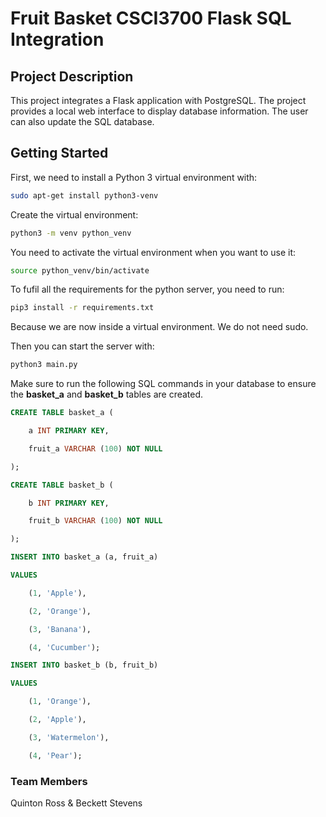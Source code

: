 # Fruit Basket CSCI3700 Flask SQL Integration

## Project Description
This project integrates a Flask application with PostgreSQL. The project provides a local web interface to display database information. The user can also update the SQL database.

## Getting Started

First, we need to install a Python 3 virtual environment with:

```sh
sudo apt-get install python3-venv
```

Create the virtual environment:

```sh
python3 -m venv python_venv
```

You need to activate the virtual environment when you want to use it:

```sh
source python_venv/bin/activate
```

To fufil all the requirements for the python server, you need to run:

```sh
pip3 install -r requirements.txt
```

Because we are now inside a virtual environment. We do not need sudo.

Then you can start the server with:

```sh
python3 main.py
```

Make sure to run the following SQL commands in your database to ensure the **basket_a** and **basket_b** tables are created.

```sql
CREATE TABLE basket_a (

    a INT PRIMARY KEY,

    fruit_a VARCHAR (100) NOT NULL

);

CREATE TABLE basket_b (

    b INT PRIMARY KEY,

    fruit_b VARCHAR (100) NOT NULL

);
```
```sql
INSERT INTO basket_a (a, fruit_a)

VALUES

    (1, 'Apple'),

    (2, 'Orange'),

    (3, 'Banana'),

    (4, 'Cucumber');

INSERT INTO basket_b (b, fruit_b)

VALUES

    (1, 'Orange'),

    (2, 'Apple'),

    (3, 'Watermelon'),

    (4, 'Pear');
```

### Team Members

Quinton Ross & Beckett Stevens

